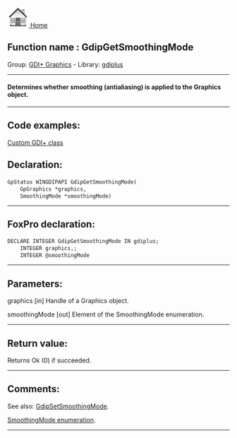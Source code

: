 [<img src="../../images/home.png"> Home ](https://github.com/VFPX/Win32API)  

## Function name : GdipGetSmoothingMode
Group: [GDI+ Graphics](../../functions_group.md#GDIplus_Graphics)  -  Library: [gdiplus](../../Libraries.md#gdiplus)  
***  


#### Determines whether smoothing (antialiasing) is applied to the Graphics object.
***  


## Code examples:
[Custom GDI+ class](../../samples/sample_450.md)  

## Declaration:
```foxpro  
GpStatus WINGDIPAPI GdipGetSmoothingMode(
	GpGraphics *graphics,
	SmoothingMode *smoothingMode)  
```  
***  


## FoxPro declaration:
```foxpro  
DECLARE INTEGER GdipGetSmoothingMode IN gdiplus;
	INTEGER graphics,;
	INTEGER @smoothingMode  
```  
***  


## Parameters:
graphics
[in] Handle of a Graphics object.

smoothingMode
[out] Element of the SmoothingMode enumeration.  
***  


## Return value:
Returns Ok (0) if succeeded.  
***  


## Comments:
See also: [GdipSetSmoothingMode](../gdiplus/GdipSetSmoothingMode.md).  
  
[SmoothingMode enumeration](http://msdn.microsoft.com/en-us/library/windows/desktop/ms534173(v=vs.85).aspx).  
  
***  

